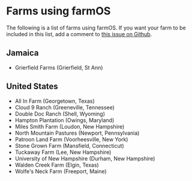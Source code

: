 # Farms using farmOS

The following is a list of farms using farmOS. If you want your farm to be
included in this list, add a comment to [this issue on Github].

## Jamaica

* Grierfield Farms (Grierfield, St Ann)

## United States

* All In Farm (Georgetown, Texas)
* Cloud 9 Ranch (Greeneville, Tennessee)
* Double Doc Ranch (Shell, Wyoming)
* Hampton Plantation (Owings, Maryland)
* Miles Smith Farm (Loudon, New Hampshire)
* North Mountain Pastures (Newport, Pennsylvania)
* Patroon Land Farm (Voorheesville, New York)
* Stone Grown Farm (Mansfield, Connecticut)
* Tuckaway Farm (Lee, New Hampshire)
* University of New Hampshire (Durham, New Hampshire)
* Walden Creek Farm (Elgin, Texas)
* Wolfe's Neck Farm (Freeport, Maine)

[this issue on Github]: https://github.com/farmOS/farmOS.org/issues/12

